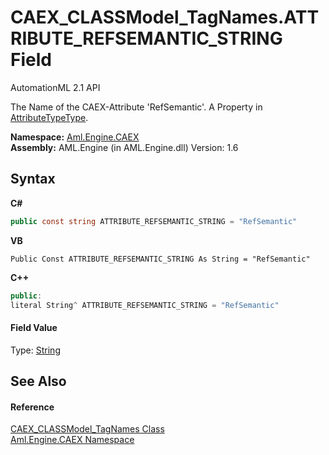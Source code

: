 # CAEX_CLASSModel_TagNames.ATTRIBUTE_REFSEMANTIC_STRING Field
AutomationML 2.1 API 

The Name of the CAEX-Attribute 'RefSemantic'. A Property in <a href="T_Aml_Engine_CAEX_AttributeTypeType">AttributeTypeType</a>.

**Namespace:**&nbsp;<a href="N_Aml_Engine_CAEX">Aml.Engine.CAEX</a><br />**Assembly:**&nbsp;AML.Engine (in AML.Engine.dll) Version: 1.6

## Syntax

**C#**<br />
``` C#
public const string ATTRIBUTE_REFSEMANTIC_STRING = "RefSemantic"
```

**VB**<br />
``` VB
Public Const ATTRIBUTE_REFSEMANTIC_STRING As String = "RefSemantic"
```

**C++**<br />
``` C++
public:
literal String^ ATTRIBUTE_REFSEMANTIC_STRING = "RefSemantic"
```


#### Field Value
Type: <a href="https://docs.microsoft.com/dotnet/api/system.string" target="_parent" rel="noopener noreferrer">String</a>

## See Also


#### Reference
<a href="T_Aml_Engine_CAEX_CAEX_CLASSModel_TagNames">CAEX_CLASSModel_TagNames Class</a><br /><a href="N_Aml_Engine_CAEX">Aml.Engine.CAEX Namespace</a><br />